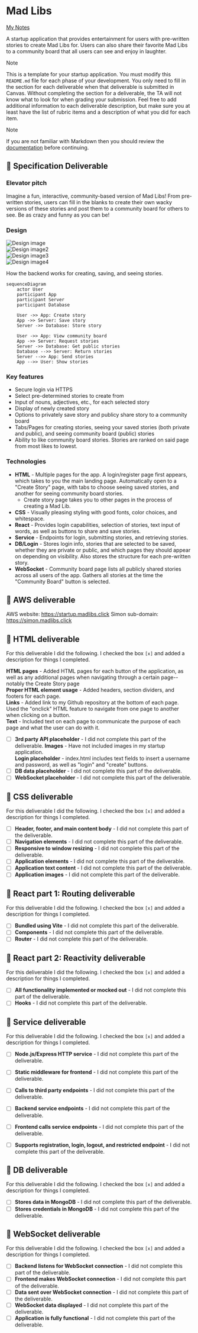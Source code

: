 # Mad Libs

[My Notes](notes.md)

A startup application that provides entertainment for users with pre-written stories to create Mad Libs for. Users can also share their favorite Mad Libs to a community board that all users can see and enjoy in laughter.

> [!NOTE]
>  This is a template for your startup application. You must modify this `README.md` file for each phase of your development. You only need to fill in the section for each deliverable when that deliverable is submitted in Canvas. Without completing the section for a deliverable, the TA will not know what to look for when grading your submission. Feel free to add additional information to each deliverable description, but make sure you at least have the list of rubric items and a description of what you did for each item.

> [!NOTE]
>  If you are not familiar with Markdown then you should review the [documentation](https://docs.github.com/en/get-started/writing-on-github/getting-started-with-writing-and-formatting-on-github/basic-writing-and-formatting-syntax) before continuing.

## 🚀 Specification Deliverable

### Elevator pitch

Imagine a fun, interactive, community-based version of Mad Libs! From pre-written stories, users can fill in the blanks to create their own wacky versions of these stories and post them to a community board for others to see. Be as crazy and funny as you can be!

### Design

![Design image](mockup1.jpg)\
![Design image2](mockup2.jpg)\
![Design image3](mockup3.jpg)\
![Design image4](mockup4.jpg)

How the backend works for creating, saving, and seeing stories.

```mermaid
sequenceDiagram
    actor User
    participant App
    participant Server
    participant Database

    User ->> App: Create story
    App ->> Server: Save story
    Server ->> Database: Store story

    User ->> App: View community board
    App ->> Server: Request stories
    Server ->> Database: Get public stories
    Database -->> Server: Return stories
    Server -->> App: Send stories
    App -->> User: Show stories
```

### Key features

- Secure login via HTTPS
- Select pre-determined stories to create from
- Input of nouns, adjectives, etc., for each selected story
- Display of newly created story
- Options to privately save story and publicy share story to a community board
- Tabs/Pages for creating stories, seeing your saved stories (both private and public), and seeing community board (public) stories
- Ability to like community board stories. Stories are ranked on said page from most likes to lowest.

### Technologies
- **HTML** - Multiple pages for the app. A login/register page first appears, which takes to you the main landing page. Automatically open to a "Create Story" page, with tabs to choose seeing saved stories, and another for seeing community board stories.
    - Create story page takes you to other pages in the process of creating a Mad Lib.
- **CSS** - Visually pleasing styling with good fonts, color choices, and whitespace.
- **React** - Provides login capabilities, selection of stories, text input of words, as well as buttons to share and save stories.
- **Service** - Endpoints for login, submitting stories, and retrieving stories.
- **DB/Login** - Stores login info, stories that are selected to be saved, whether they are private or public, and which pages they should appear on depending on visibility. Also stores the structure for each pre-written story.
- **WebSocket** - Community board page lists all publicly shared stories across all users of the app. Gathers all stories at the time the "Community Board" button is selected.

## 🚀 AWS deliverable

AWS website: https://startup.madlibs.click
Simon sub-domain: https://simon.madlibs.click

## 🚀 HTML deliverable

For this deliverable I did the following. I checked the box `[x]` and added a description for things I completed.

**HTML pages** - Added HTML pages for each button of the application, as well as any additional pages when navigating through a certain page--notably the Create Story page  
**Proper HTML element usage** - Added headers, section dividers, and footers for each page.  
**Links** - Added link to my Github repository at the bottom of each page. Used the "onclick" HTML feature to navigate from one page to another when clicking on a button.  
**Text** - Included text on each page to communicate the purpose of each page and what the user can do with it.  
- [ ] **3rd party API placeholder** - I did not complete this part of the deliverable.
**Images** - Have not included images in my startup application.  
**Login placeholder** - index.html includes text fields to insert a username and password, as well as "login" and "create" buttons.  
- [ ] **DB data placeholder** - I did not complete this part of the deliverable.
- [ ] **WebSocket placeholder** - I did not complete this part of the deliverable.

## 🚀 CSS deliverable

For this deliverable I did the following. I checked the box `[x]` and added a description for things I completed.

- [ ] **Header, footer, and main content body** - I did not complete this part of the deliverable.
- [ ] **Navigation elements** - I did not complete this part of the deliverable.
- [ ] **Responsive to window resizing** - I did not complete this part of the deliverable.
- [ ] **Application elements** - I did not complete this part of the deliverable.
- [ ] **Application text content** - I did not complete this part of the deliverable.
- [ ] **Application images** - I did not complete this part of the deliverable.

## 🚀 React part 1: Routing deliverable

For this deliverable I did the following. I checked the box `[x]` and added a description for things I completed.

- [ ] **Bundled using Vite** - I did not complete this part of the deliverable.
- [ ] **Components** - I did not complete this part of the deliverable.
- [ ] **Router** - I did not complete this part of the deliverable.

## 🚀 React part 2: Reactivity deliverable

For this deliverable I did the following. I checked the box `[x]` and added a description for things I completed.

- [ ] **All functionality implemented or mocked out** - I did not complete this part of the deliverable.
- [ ] **Hooks** - I did not complete this part of the deliverable.

## 🚀 Service deliverable

For this deliverable I did the following. I checked the box `[x]` and added a description for things I completed.

- [ ] **Node.js/Express HTTP service** - I did not complete this part of the deliverable.
- [ ] **Static middleware for frontend** - I did not complete this part of the deliverable.
- [ ] **Calls to third party endpoints** - I did not complete this part of the deliverable.
- [ ] **Backend service endpoints** - I did not complete this part of the deliverable.
- [ ] **Frontend calls service endpoints** - I did not complete this part of the deliverable.
- [ ] **Supports registration, login, logout, and restricted endpoint** - I did not complete this part of the deliverable.


## 🚀 DB deliverable

For this deliverable I did the following. I checked the box `[x]` and added a description for things I completed.

- [ ] **Stores data in MongoDB** - I did not complete this part of the deliverable.
- [ ] **Stores credentials in MongoDB** - I did not complete this part of the deliverable.

## 🚀 WebSocket deliverable

For this deliverable I did the following. I checked the box `[x]` and added a description for things I completed.

- [ ] **Backend listens for WebSocket connection** - I did not complete this part of the deliverable.
- [ ] **Frontend makes WebSocket connection** - I did not complete this part of the deliverable.
- [ ] **Data sent over WebSocket connection** - I did not complete this part of the deliverable.
- [ ] **WebSocket data displayed** - I did not complete this part of the deliverable.
- [ ] **Application is fully functional** - I did not complete this part of the deliverable.
